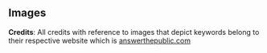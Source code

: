 ## Images

**Credits**: All credits with reference to images that depict keywords belong to their respective website which is [answerthepublic.com](https://answerthepublic.com/)


